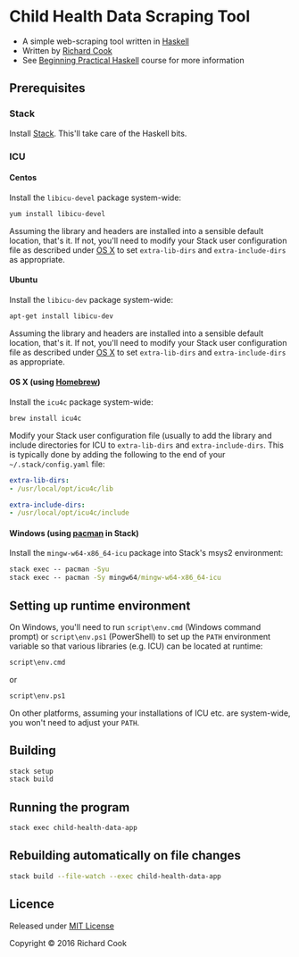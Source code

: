 # Child Health Data Scraping Tool

* A simple web-scraping tool written in [Haskell][haskell]
* Written by [Richard Cook][rcookdotorg]
* See [Beginning Practical Haskell][bph] course for more information

## Prerequisites

### Stack

Install [Stack][stack]. This'll take care of the Haskell bits.

### ICU

#### Centos

Install the `libicu-devel` package system-wide:

```bash
yum install libicu-devel
```

Assuming the library and headers are installed into a sensible default location, that's it. If not, you'll need to modify your Stack user configuration file as described under [OS X](#osx) to set `extra-lib-dirs` and `extra-include-dirs` as appropriate.

#### Ubuntu

Install the `libicu-dev` package system-wide:

```bash
apt-get install libicu-dev
```

Assuming the library and headers are installed into a sensible default location, that's it. If not, you'll need to modify your Stack user configuration file as described under [OS X](#osx) to set `extra-lib-dirs` and `extra-include-dirs` as appropriate.

#### <a name="osx"></a> OS X (using [Homebrew][homebrew])

Install the `icu4c` package system-wide:

```bash
brew install icu4c
```

Modify your Stack user configuration file (usually to add the library and include directories for ICU to `extra-lib-dirs` and `extra-include-dirs`. This is typically done by adding the following to the end of your `~/.stack/config.yaml` file:

```yaml
extra-lib-dirs:
- /usr/local/opt/icu4c/lib

extra-include-dirs:
- /usr/local/opt/icu4c/include
```

#### Windows (using [pacman][pacman] in Stack)

Install the `mingw-w64-x86_64-icu` package into Stack's msys2 environment:

```cmd
stack exec -- pacman -Syu
stack exec -- pacman -Sy mingw64/mingw-w64-x86_64-icu
```

## Setting up runtime environment

On Windows, you'll need to run `script\env.cmd` (Windows command prompt) or `script\env.ps1` (PowerShell) to set up the `PATH` environment variable so that various libraries (e.g. ICU) can be located at runtime:

```cmd
script\env.cmd
```

or

```ps
script\env.ps1
```

On other platforms, assuming your installations of ICU etc. are system-wide, you won't need to adjust your `PATH`.

## Building

```bash
stack setup
stack build
```

## Running the program

```bash
stack exec child-health-data-app
```

## Rebuilding automatically on file changes

```bash
stack build --file-watch --exec child-health-data-app
```

## Licence

Released under [MIT License][mitlicense]

Copyright &copy; 2016 Richard Cook

[bph]: https://github.com/rcook/beginning-practical-haskell
[haskell]: https://www.haskell.org/
[homebrew]: http://brew.sh/
[mitlicense]: https://opensource.org/licenses/MIT
[pacman]: https://wiki.archlinux.org/index.php/pacman
[rcookdotorg]: http://rcook.org/
[stack]: https://haskellstack.org/
